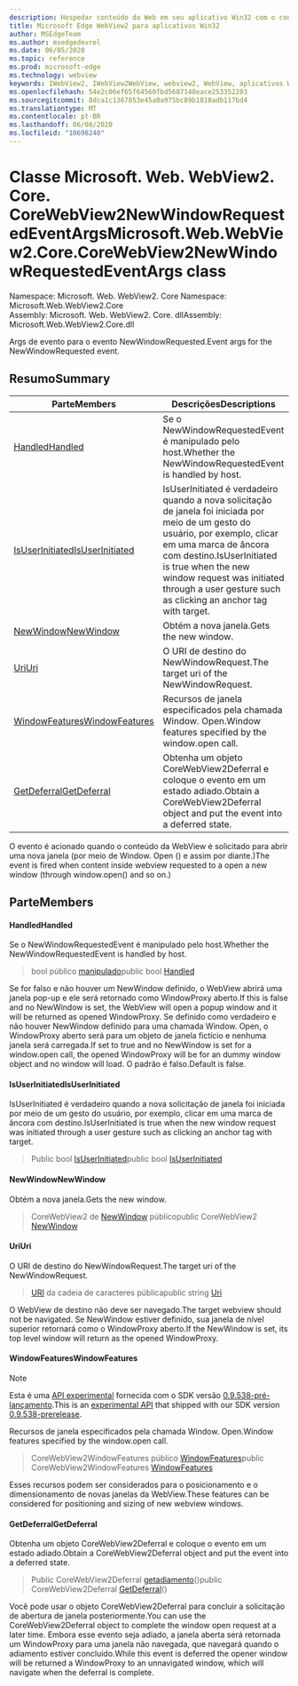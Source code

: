 ```yaml
---
description: Hospedar conteúdo da Web em seu aplicativo Win32 com o controle WebView2 do Microsoft Edge
title: Microsoft Edge WebView2 para aplicativos Win32
author: MSEdgeTeam
ms.author: msedgedevrel
ms.date: 06/05/2020
ms.topic: reference
ms.prod: microsoft-edge
ms.technology: webview
keywords: IWebView2, IWebView2WebView, webview2, WebView, aplicativos Win32, Win32, Edge, ICoreWebView2, ICoreWebView2Controller, controle do navegador, HTML Edge
ms.openlocfilehash: 54e2c06ef65f64560fbd5687148eace253352203
ms.sourcegitcommit: 8dca1c1367853e45a0a975bc89b1818adb117bd4
ms.translationtype: MT
ms.contentlocale: pt-BR
ms.lasthandoff: 06/08/2020
ms.locfileid: "10698240"
---
```

# <span data-ttu-id="81586-104">Classe Microsoft. Web. WebView2. Core. CoreWebView2NewWindowRequestedEventArgs</span><span class="sxs-lookup"><span data-stu-id="81586-104">Microsoft.Web.WebView2.Core.CoreWebView2NewWindowRequestedEventArgs class</span></span> 

<span data-ttu-id="81586-105">Namespace: Microsoft. Web. WebView2. Core </span><span class="sxs-lookup"><span data-stu-id="81586-105">Namespace: Microsoft.Web.WebView2.Core</span></span>\
<span data-ttu-id="81586-106">Assembly: Microsoft. Web. WebView2. Core. dll</span><span class="sxs-lookup"><span data-stu-id="81586-106">Assembly: Microsoft.Web.WebView2.Core.dll</span></span>

<span data-ttu-id="81586-107">Args de evento para o evento NewWindowRequested.</span><span class="sxs-lookup"><span data-stu-id="81586-107">Event args for the NewWindowRequested event.</span></span>

## <span data-ttu-id="81586-108">Resumo</span><span class="sxs-lookup"><span data-stu-id="81586-108">Summary</span></span>

 <span data-ttu-id="81586-109">Parte</span><span class="sxs-lookup"><span data-stu-id="81586-109">Members</span></span>                        | <span data-ttu-id="81586-110">Descrições</span><span class="sxs-lookup"><span data-stu-id="81586-110">Descriptions</span></span>
--------------------------------|---------------------------------------------
[<span data-ttu-id="81586-111">Handled</span><span class="sxs-lookup"><span data-stu-id="81586-111">Handled</span></span>](#handled) | <span data-ttu-id="81586-112">Se o NewWindowRequestedEvent é manipulado pelo host.</span><span class="sxs-lookup"><span data-stu-id="81586-112">Whether the NewWindowRequestedEvent is handled by host.</span></span>
[<span data-ttu-id="81586-113">IsUserInitiated</span><span class="sxs-lookup"><span data-stu-id="81586-113">IsUserInitiated</span></span>](#isuserinitiated) | <span data-ttu-id="81586-114">IsUserInitiated é verdadeiro quando a nova solicitação de janela foi iniciada por meio de um gesto do usuário, por exemplo, clicar em uma marca de âncora com destino.</span><span class="sxs-lookup"><span data-stu-id="81586-114">IsUserInitiated is true when the new window request was initiated through a user gesture such as clicking an anchor tag with target.</span></span>
[<span data-ttu-id="81586-115">NewWindow</span><span class="sxs-lookup"><span data-stu-id="81586-115">NewWindow</span></span>](#newwindow) | <span data-ttu-id="81586-116">Obtém a nova janela.</span><span class="sxs-lookup"><span data-stu-id="81586-116">Gets the new window.</span></span>
[<span data-ttu-id="81586-117">Uri</span><span class="sxs-lookup"><span data-stu-id="81586-117">Uri</span></span>](#uri) | <span data-ttu-id="81586-118">O URI de destino do NewWindowRequest.</span><span class="sxs-lookup"><span data-stu-id="81586-118">The target uri of the NewWindowRequest.</span></span>
[<span data-ttu-id="81586-119">WindowFeatures</span><span class="sxs-lookup"><span data-stu-id="81586-119">WindowFeatures</span></span>](#windowfeatures) | <span data-ttu-id="81586-120">Recursos de janela especificados pela chamada Window. Open.</span><span class="sxs-lookup"><span data-stu-id="81586-120">Window features specified by the window.open call.</span></span>
[<span data-ttu-id="81586-121">GetDeferral</span><span class="sxs-lookup"><span data-stu-id="81586-121">GetDeferral</span></span>](#getdeferral) | <span data-ttu-id="81586-122">Obtenha um objeto CoreWebView2Deferral e coloque o evento em um estado adiado.</span><span class="sxs-lookup"><span data-stu-id="81586-122">Obtain a CoreWebView2Deferral object and put the event into a deferred state.</span></span>

<span data-ttu-id="81586-123">O evento é acionado quando o conteúdo da WebView é solicitado para abrir uma nova janela (por meio de Window. Open () e assim por diante.)</span><span class="sxs-lookup"><span data-stu-id="81586-123">The event is fired when content inside webview requested to a open a new window (through window.open() and so on.)</span></span>

## <span data-ttu-id="81586-124">Parte</span><span class="sxs-lookup"><span data-stu-id="81586-124">Members</span></span>

#### <span data-ttu-id="81586-125">Handled</span><span class="sxs-lookup"><span data-stu-id="81586-125">Handled</span></span> 

<span data-ttu-id="81586-126">Se o NewWindowRequestedEvent é manipulado pelo host.</span><span class="sxs-lookup"><span data-stu-id="81586-126">Whether the NewWindowRequestedEvent is handled by host.</span></span>

> <span data-ttu-id="81586-127">bool público [manipulado](#handled)</span><span class="sxs-lookup"><span data-stu-id="81586-127">public bool [Handled](#handled)</span></span>

<span data-ttu-id="81586-128">Se for falso e não houver um NewWindow definido, o WebView abrirá uma janela pop-up e ele será retornado como WindowProxy aberto.</span><span class="sxs-lookup"><span data-stu-id="81586-128">If this is false and no NewWindow is set, the WebView will open a popup window and it will be returned as opened WindowProxy.</span></span> <span data-ttu-id="81586-129">Se definido como verdadeiro e não houver NewWindow definido para uma chamada Window. Open, o WindowProxy aberto será para um objeto de janela fictício e nenhuma janela será carregada.</span><span class="sxs-lookup"><span data-stu-id="81586-129">If set to true and no NewWindow is set for a window.open call, the opened WindowProxy will be for an dummy window object and no window will load.</span></span> <span data-ttu-id="81586-130">O padrão é falso.</span><span class="sxs-lookup"><span data-stu-id="81586-130">Default is false.</span></span>

#### <span data-ttu-id="81586-131">IsUserInitiated</span><span class="sxs-lookup"><span data-stu-id="81586-131">IsUserInitiated</span></span> 

<span data-ttu-id="81586-132">IsUserInitiated é verdadeiro quando a nova solicitação de janela foi iniciada por meio de um gesto do usuário, por exemplo, clicar em uma marca de âncora com destino.</span><span class="sxs-lookup"><span data-stu-id="81586-132">IsUserInitiated is true when the new window request was initiated through a user gesture such as clicking an anchor tag with target.</span></span>

> <span data-ttu-id="81586-133">Public bool [IsUserInitiated](#isuserinitiated)</span><span class="sxs-lookup"><span data-stu-id="81586-133">public bool [IsUserInitiated](#isuserinitiated)</span></span>

#### <span data-ttu-id="81586-134">NewWindow</span><span class="sxs-lookup"><span data-stu-id="81586-134">NewWindow</span></span> 

<span data-ttu-id="81586-135">Obtém a nova janela.</span><span class="sxs-lookup"><span data-stu-id="81586-135">Gets the new window.</span></span>

> <span data-ttu-id="81586-136">CoreWebView2 de [NewWindow](#newwindow) público</span><span class="sxs-lookup"><span data-stu-id="81586-136">public CoreWebView2 [NewWindow](#newwindow)</span></span>

#### <span data-ttu-id="81586-137">Uri</span><span class="sxs-lookup"><span data-stu-id="81586-137">Uri</span></span> 

<span data-ttu-id="81586-138">O URI de destino do NewWindowRequest.</span><span class="sxs-lookup"><span data-stu-id="81586-138">The target uri of the NewWindowRequest.</span></span>

> <span data-ttu-id="81586-139">[URI](#uri) da cadeia de caracteres pública</span><span class="sxs-lookup"><span data-stu-id="81586-139">public string [Uri](#uri)</span></span>

<span data-ttu-id="81586-140">O WebView de destino não deve ser navegado.</span><span class="sxs-lookup"><span data-stu-id="81586-140">The target webview should not be navigated.</span></span> <span data-ttu-id="81586-141">Se NewWindow estiver definido, sua janela de nível superior retornará como o WindowProxy aberto.</span><span class="sxs-lookup"><span data-stu-id="81586-141">If the NewWindow is set, its top level window will return as the opened WindowProxy.</span></span>

#### <span data-ttu-id="81586-142">WindowFeatures</span><span class="sxs-lookup"><span data-stu-id="81586-142">WindowFeatures</span></span> 

> [!NOTE]
> <span data-ttu-id="81586-143">Esta é uma [API experimental](../../../concepts/versioning.md#experimental-apis) fornecida com o SDK versão [0.9.538-pré-lançamento](../../../releasenotes.md#09538).</span><span class="sxs-lookup"><span data-stu-id="81586-143">This is an [experimental API](../../../concepts/versioning.md#experimental-apis) that shipped with our SDK version [0.9.538-prerelease](../../../releasenotes.md#09538).</span></span>

<span data-ttu-id="81586-144">Recursos de janela especificados pela chamada Window. Open.</span><span class="sxs-lookup"><span data-stu-id="81586-144">Window features specified by the window.open call.</span></span>

> <span data-ttu-id="81586-145">CoreWebView2WindowFeatures público [WindowFeatures](#windowfeatures)</span><span class="sxs-lookup"><span data-stu-id="81586-145">public CoreWebView2WindowFeatures [WindowFeatures](#windowfeatures)</span></span>

<span data-ttu-id="81586-146">Esses recursos podem ser considerados para o posicionamento e o dimensionamento de novas janelas da WebView.</span><span class="sxs-lookup"><span data-stu-id="81586-146">These features can be considered for positioning and sizing of new webview windows.</span></span>

#### <span data-ttu-id="81586-147">GetDeferral</span><span class="sxs-lookup"><span data-stu-id="81586-147">GetDeferral</span></span> 

<span data-ttu-id="81586-148">Obtenha um objeto CoreWebView2Deferral e coloque o evento em um estado adiado.</span><span class="sxs-lookup"><span data-stu-id="81586-148">Obtain a CoreWebView2Deferral object and put the event into a deferred state.</span></span>

> <span data-ttu-id="81586-149">Public CoreWebView2Deferral [getadiamento](#getdeferral)()</span><span class="sxs-lookup"><span data-stu-id="81586-149">public CoreWebView2Deferral [GetDeferral](#getdeferral)()</span></span>

<span data-ttu-id="81586-150">Você pode usar o objeto CoreWebView2Deferral para concluir a solicitação de abertura de janela posteriormente.</span><span class="sxs-lookup"><span data-stu-id="81586-150">You can use the CoreWebView2Deferral object to complete the window open request at a later time.</span></span> <span data-ttu-id="81586-151">Embora esse evento seja adiado, a janela aberta será retornada um WindowProxy para uma janela não navegada, que navegará quando o adiamento estiver concluído.</span><span class="sxs-lookup"><span data-stu-id="81586-151">While this event is deferred the opener window will be returned a WindowProxy to an unnavigated window, which will navigate when the deferral is complete.</span></span>


